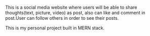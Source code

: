 This is a social media website where users will be able to share thoughts(text, picture, video) as post, also can like and comment in post.User can follow others in order to see their posts.

This is my personal project built in MERN stack.
